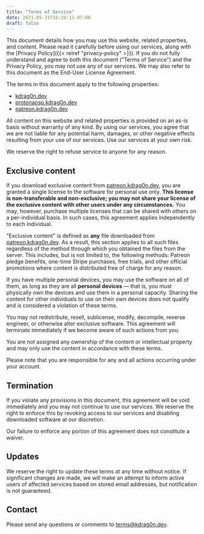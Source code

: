 ```yaml
---
title: "Terms of Service"
date: 2021-05-31T16:29:11-07:00
draft: false
---
```


This document details how you may use this website, related properties, and content. Please read it carefully before using our services, along with the [Privacy Policy]({{< relref "privacy-policy" >}}). If you do not fully understand and agree to both this document ("Terms of Service") and the Privacy Policy, you may not use any of our services. We may also refer to this document as the End-User License Agreement.

The terms in this document apply to the following properties:

- [kdrag0n.dev](https://kdrag0n.dev/)
- [protonaosp.kdrag0n.dev](https://protonaosp.kdrag0n.dev/)
- [patreon.kdrag0n.dev](https://patreon.kdrag0n.dev/)

All content on this website and related properties is provided on an as-is basis without warranty of any kind. By using our services, you agree that we are not liable for any potential harm, damages, or other negative effects resulting from your use of our services. Use our services at your own risk.

We reserve the right to refuse service to anyone for any reason.

## Exclusive content

If you download exclusive content from [patreon.kdrag0n.dev](https://patreon.kdrag0n.dev/), you are granted a single license to the software for personal use only. **This license is non-transferable and non-exclusive; you may not share your license of the exclusive content with other users under any circumstances.** You may, however, purchase multiple licenses that can be shared with others on a per-individual basis. In such cases, this agreement applies independently to each individual.

"Exclusive content" is defined as **any** file downloaded from [patreon.kdrag0n.dev](https://patreon.kdrag0n.dev/). As a result, this section applies to all such files regardless of the method through which you obtained the files from the server. This includes, but is not limited to, the following methods: Patreon pledge benefits, one-time Stripe purchases, free trials, and other official promotions where content is distributed free of charge for any reason.

If you have multiple personal devices, you may use the software on all of them, as long as they are all **personal devices** — that is, you must physically own the devices and use them in a personal capacity. Sharing the content for other individuals to use on their own devices does not qualify and is considered a violation of these terms.

You may not redistribute, resell, sublicense, modify, decompile, reverse engineer, or otherwise alter exclusive software. This agreement will terminate immediately if we become aware of such actions from you.

You are not assigned any ownership of the content or intellectual property and may only use the content in accordance with these terms.

Please note that you are responsible for any and all actions occurring under your account.

## Termination

If you violate any provisions in this document, this agreement will be void immediately and you may not continue to use our services. We reserve the right to enforce this by revoking access to our services and disabling downloaded software at our discretion.

Our failure to enforce any portion of this agreement does not constitute a waiver.

## Updates

We reserve the right to update these terms at any time without notice. If significant changes are made, we will make an attempt to inform active users of affected services based on stored email addresses, but notification is not guaranteed.

## Contact

Please send any questions or comments to terms@kdrag0n.dev.
